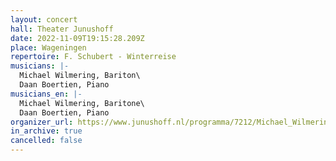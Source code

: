 ```yaml
---
layout: concert
hall: Theater Junushoff
date: 2022-11-09T19:15:28.209Z
place: Wageningen
repertoire: F. Schubert - Winterreise
musicians: |-
  Michael Wilmering, Bariton\
  Daan Boertien, Piano
musicians_en: |-
  Michael Wilmering, Baritone\
  Daan Boertien, Piano
organizer_url: https://www.junushoff.nl/programma/7212/Michael_Wilmering_en_Daan_Boertien/Winterreise
in_archive: true
cancelled: false
---
```

